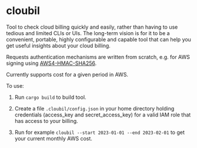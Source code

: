 # cloubil

Tool to check cloud billing quickly and easily, rather than having to use tedious and limited CLIs or UIs. The long-term vision is for it to be a convenient, portable, highly configurable and capable tool that can help you get useful insights about your cloud billing.

Requests authentication mechanisms are written from scratch, e.g. for AWS signing using [AWS4-HMAC-SHA256](https://docs.aws.amazon.com/AmazonS3/latest/API/sigv4-auth-using-authorization-header.html). 

Currently supports cost for a given period in AWS. 

To use: 

1. Run `cargo build` to build tool. 

2. Create a file `.cloubil/config.json` in your home directory holding credentials (access_key and secret_access_key) for a valid IAM role that has access to your billing.

3. Run for example `cloubil --start 2023-01-01 --end 2023-02-01` to get your current monthly AWS cost.
